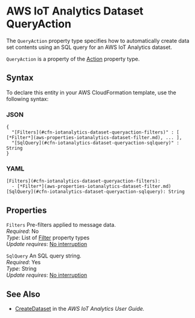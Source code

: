 # AWS IoT Analytics Dataset QueryAction<a name="aws-properties-iotanalytics-dataset-queryaction"></a>

<a name="aws-properties-iotanalytics-dataset-queryaction-description"></a>The `QueryAction` property type specifies how to automatically create data set contents using an SQL query for an AWS IoT Analytics dataset\.

<a name="aws-properties-iotanalytics-dataset-queryaction-inheritance"></a> `QueryAction` is a property of the [Action](aws-properties-iotanalytics-dataset-action.md) property type\.

## Syntax<a name="aws-properties-iotanalytics-dataset-queryaction-syntax"></a>

To declare this entity in your AWS CloudFormation template, use the following syntax:

### JSON<a name="aws-properties-iotanalytics-dataset-queryaction-syntax.json"></a>

```
{
  "[Filters](#cfn-iotanalytics-dataset-queryaction-filters)" : [ [*Filter*](aws-properties-iotanalytics-dataset-filter.md), ... ],
  "[SqlQuery](#cfn-iotanalytics-dataset-queryaction-sqlquery)" : String
}
```

### YAML<a name="aws-properties-iotanalytics-dataset-queryaction-syntax.yaml"></a>

```
[Filters](#cfn-iotanalytics-dataset-queryaction-filters): 
  - [*Filter*](aws-properties-iotanalytics-dataset-filter.md)
[SqlQuery](#cfn-iotanalytics-dataset-queryaction-sqlquery): String
```

## Properties<a name="aws-properties-iotanalytics-dataset-queryaction-properties"></a>

`Filters`  <a name="cfn-iotanalytics-dataset-queryaction-filters"></a>
Pre\-filters applied to message data\.  
 *Required*: No  
 *Type*: List of [Filter](aws-properties-iotanalytics-dataset-filter.md) property types  
 *Update requires*: [No interruption](using-cfn-updating-stacks-update-behaviors.md#update-no-interrupt) 

`SqlQuery`  <a name="cfn-iotanalytics-dataset-queryaction-sqlquery"></a>
An SQL query string\.  
 *Required*: Yes  
 *Type*: String  
 *Update requires*: [No interruption](using-cfn-updating-stacks-update-behaviors.md#update-no-interrupt) 

## See Also<a name="aws-properties-iotanalytics-dataset-queryaction-seealso"></a>
+ [CreateDataset](https://docs.aws.amazon.com/iotanalytics/latest/userguide/api.html#cli-iotanalytics-createdataset) in the *AWS IoT Analytics User Guide\.*